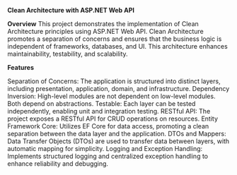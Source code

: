 **Clean Architecture with ASP.NET Web API**

**Overview**
This project demonstrates the implementation of Clean Architecture principles using ASP.NET Web API. Clean Architecture promotes a separation of concerns and ensures that the business logic is independent of frameworks, databases, and UI. This architecture enhances maintainability, testability, and scalability.

**Features**

Separation of Concerns: The application is structured into distinct layers, including presentation, application, domain, and infrastructure.
Dependency Inversion: High-level modules are not dependent on low-level modules. Both depend on abstractions.
Testable: Each layer can be tested independently, enabling unit and integration testing.
RESTful API: The project exposes a RESTful API for CRUD operations on resources.
Entity Framework Core: Utilizes EF Core for data access, promoting a clean separation between the data layer and the application.
DTOs and Mappers: Data Transfer Objects (DTOs) are used to transfer data between layers, with automatic mapping for simplicity.
Logging and Exception Handling: Implements structured logging and centralized exception handling to enhance reliability and debugging.

